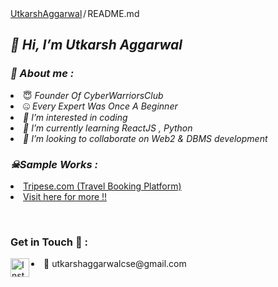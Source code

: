 <div class="position-relative">   
  <div class="Box mt-4">
  <div class="Box-body p-4">
    <div class="d-flex flex-justify-between">
      <div class="text-mono text-small mb-3">
        <a href="https://github.com/utkarshcse2026" class="no-underline Link--primary">UtkarshAggarwal</a><span class="color-fg-muted d-inline-block" style="padding:0px 2px;">/</span>README<span class="color-fg-muted">.md</span>
      </div>

<h2></path></svg></a><b><i>👋 Hi, I’m Utkarsh Aggarwal</g-emoji></i></b></h2>
<h3></path></svg></a><b><i>🤠</g-emoji> About me :</i></b></h3>
<li> 😇</g-emoji> <i>Founder Of CyberWarriorsClub</i></li>
<li> 🤐</g-emoji> <i>Every Expert Was Once A Beginner</i></li>
<li><i>👀 I’m interested in coding</i></li>
<li><i>🌱 I’m currently learning ReactJS , Python</i></li>
<li><i>💞️ I’m looking to collaborate on Web2 & DBMS development</i></li>


<h3></path></svg></a><b><i><g-emoji class="g-emoji" alias="skull_and_crossbones" fallback-src="https://github.githubassets.com/images/icons/emoji/unicode/2620.png">☠</g-emoji>Sample Works :</i></b></h3>
<li> <a href="https://utkarshcse2026.github.io/tripese.com/"> Tripese.com (Travel Booking Platform) </a> </li>
<li> <a href="https://github.com/utkarshcse2026">Visit here for more !!</a> </li>

&nbsp;
<h3></g-emoji> Get in Touch 📡 :</i></b></h3>
<a href="https://www.instagram.com/utkarshaggarwalofficial" rel="nofollow"><img align="left" title="Instagram" alt="Instagram" width="30px" src="https://raw.githubusercontent.com/htr-tech/htr-tech/master/assets/instagram.png" style="max-width: 100%;"></a>
<li> 📧 utkarshaggarwalcse@gmail.com </li>
</li></article>
  </div>
</div>
